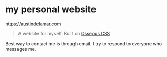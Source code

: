 # my personal website

https://austindelamar.com

> A website for myself. Built on [Osseous CSS](https://austindelamar.com/osseous/)

Best way to contact me is through email. I try to respond to everyone who messages me.
